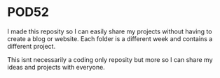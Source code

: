# POD52

I made this reposity so I can easily share my projects without having to create a blog or website. Each folder is a different week and contains a different project.

This isnt necessarily a coding only reposity but more so I can share my ideas and projects with everyone. 
